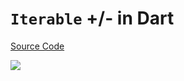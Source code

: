 # `Iterable` +/- in Dart

[Source Code](../source/iterable-plus-minus-in-dart.dart)

![](../images/iterable-plus-minus-in-dart.jpg)
